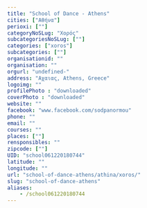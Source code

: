 ```yaml
---
title: "School of Dance - Athens"
cities: ["Αθήνα"]
perioxi: [""]
categoryNoSLug: "Χορός"
subcategoriesNoSLug: [""]
categories: ["xoros"]
subcategories: [""]
organisationid: ""
organisation: ""
orgurl: "undefined-"
address: "Αχαιας, Athens, Greece"
logoimg: ""
profilePhoto : "downloaded"
coverPhoto : "downloaded"
website: ""
facebook: "www.facebook.com/sodpanormou"
phone: ""
email: ""
courses: ""
places: [""]
rensponsibles: ""
zipcode: [""]
UID: "school061220180744"
latitude: ""
longitude: ""
url: "school-of-dance-athens/athina/xoros/"
slug: "school-of-dance-athens"
aliases:
    - /school061220180744
---
```






